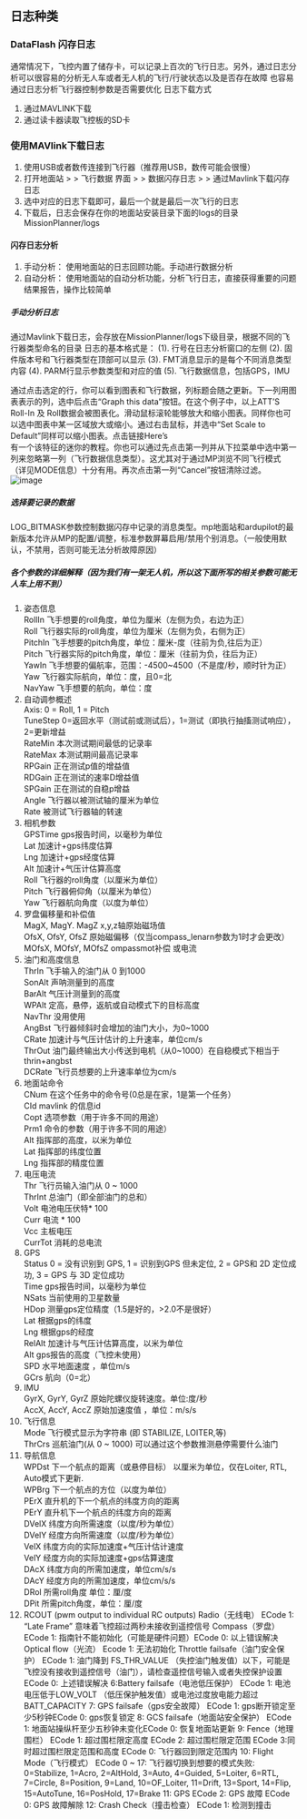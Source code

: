 ## 日志种类
### DataFlash 闪存日志
通常情况下，飞控内置了储存卡，可以记录上百次的飞行日志。另外，通过日志分析可以很容易的分析无人车或者无人机的飞行/行驶状态以及是否存在故障
也容易通过日志分析飞行器控制参数是否需要优化
日志下载方式
1. 通过MAVLINK下载
2. 通过读卡器读取飞控板的SD卡

### 使用MAVlink下载日志
1. 使用USB或者数传连接到飞行器（推荐用USB，数传可能会很慢）
2. 打开地面站 > > 飞行数据 界面 > > 数据闪存日志 > > 通过Mavlink下载闪存日志
3. 选中对应的日志下载即可，最后一个就是最后一次飞行的日志
4. 下载后，日志会保存在你的地面站安装目录下面的logs的目录 MissionPlanner/logs

#### 闪存日志分析
1. 手动分析： 使用地面站的日志回顾功能。手动进行数据分析
2. 自动分析： 使用地面站的自动分析功能，分析飞行日志，直接获得重要的问题结果报告，操作比较简单
##### 手动分析日志
通过Mavlink下载日志，会存放在MissionPlanner/logs下级目录，根据不同的飞行器类型命名的目录
日志的基本格式是：
(1). 行号在日志分析窗口的左侧
(2). 固件版本号和飞行器类型在顶部可以显示
(3). FMT消息显示的是每个不同消息类型内容
(4). PARM行显示参数类型和对应的值
(5). 飞行数据信息，包括GPS，IMU

通过点击选定的行，你可以看到图表和飞行数据，列标题会随之更新。下一列用图表表示的列，选中后点击“Graph this data”按钮。在这个例子中，以上ATT’S Roll-In 及 Roll数据会被图表化。滑动鼠标滚轮能够放大和缩小图表。同样你也可以选中图表中某一区域放大或缩小。通过右击鼠标，并选中“Set Scale to Default”同样可以缩小图表。点击链接Here’s  
有一个该特征的迷你的教程。你也可以通过先点击第一列并从下拉菜单中选中第一列来忽略第一列（飞行数据信息类型）。这尤其对于通过MP浏览不同飞行模式（详见MODE信息）十分有用。再次点击第一列“Cancel”按钮清除过滤。
![image](https://github.com/wzezhong/Rover/blob/master/images/log2.png)
##### 选择要记录的数据
LOG_BITMASK参数控制数据闪存中记录的消息类型。mp地面站和ardupilot的最新版本允许从MP的配置/调整，标准参数屏幕启用/禁用个别消息。（一般使用默认，不禁用，否则可能无法分析故障原因）  
##### 各个参数的详细解释（因为我们有一架无人机，所以这下面所写的相关参数可能无人车上用不到）  
1. 姿态信息  
RollIn	飞手想要的roll角度，单位为厘米（左侧为负，右边为正）  
Roll	飞行器实际的roll角度，单位为厘米（左侧为负，右侧为正）  
PitchIn	飞手想要的pitch角度，单位：厘米-度（往前为负,往后为正）  
Pitch	飞行器实际的pitch角度，单位：厘米（往前为负，往后为正）  
YawIn	飞手想要的偏航率，范围：-4500~4500（不是度/秒，顺时针为正）  
Yaw	飞行器实际航向，单位：度，且0=北  
NavYaw	飞手想要的航向，单位：度  
2. 自动调参概述  
Axis: 0 = Roll, 1 = Pitch  
TuneStep	0=返回水平（测试前或测试后），1=测试（即执行抽搐测试响应），2=更新增益  
RateMin	本次测试期间最低的记录率  
RateMax	本测试期间最高记录率  
RPGain	正在测试p值的增益值  
RDGain	正在测试的速率D增益值  
SPGain	正在测试的自稳p增益  
Angle	飞行器以被测试轴的厘米为单位  
Rate	被测试飞行器轴的转速  
3. 相机参数  
GPSTime	gps报告时间，以毫秒为单位  
Lat	加速计+gps纬度估算  
Lng	加速计+gps经度估算  
Alt	加速计+气压计估算高度  
Roll	飞行器的roll角度（以厘米为单位）  
Pitch	飞行器俯仰角（以厘米为单位）  
Yaw	飞行器航向角度（以度为单位）  
4. 罗盘偏移量和补偿值  
MagX, MagY. MagZ	x,y,z轴原始磁场值  
OfsX, OfsY, OfsZ	原始磁偏移（仅当compass_lenarn参数为1时才会更改）  
MOfsX, MOfsY, MOfsZ	ompassmot补偿 或电流  
5. 油门和高度信息  
ThrIn	飞手输入的油门从 0 到1000  
SonAlt	声呐测量到的高度  
BarAlt	气压计测量到的高度  
WPAlt	定高，悬停，返航或自动模式下的目标高度  
NavThr	没用使用  
AngBst	飞行器倾斜时会增加的油门大小，为0~1000  
CRate	加速计与气压计估计的上升速率，单位cm/s  
ThrOut	油门最终输出大小传送到电机（从0~1000）在自稳模式下相当于thrin+angbst  
DCRate	飞行员想要的上升速率单位为cm/s  
6. 地面站命令  
CNum	在这个任务中的命令号(0总是在家，1是第一个任务）  
CId	mavlink 的信息id  
Copt	选项参数（用于许多不同的用途）  
Prm1	命令的参数（用于许多不同的用途）  
Alt	指挥部的高度，以米为单位  
Lat	指挥部的纬度位置  
Lng	指挥部的精度位置  
7. 电压电流  
Thr	飞行员输入油门从 0 ~ 1000  
ThrInt	总油门（即全部油门的总和）  
Volt	电池电压伏特* 100  
Curr	电流 * 100  
Vcc	主板电压  
CurrTot	消耗的总电流  
8. GPS  
Status	0 = 没有识别到 GPS, 1 = 识别到GPS 但未定位, 2 = GPS和 2D 定位成功, 3 = GPS 与 3D 定位成功  
Time	gps报告时间，以毫秒为单位  
NSats	当前使用的卫星数量  
HDop	测量gps定位精度（1.5是好的，>2.0不是很好）  
Lat	根据gps的纬度  
Lng	根据gps的经度  
RelAlt	加速计与气压计估算高度，以米为单位  
Alt	gps报告的高度（飞控未使用）  
SPD	水平地面速度 ，单位m/s  
GCrs	航向（0=北）  
9. IMU  
GyrX, GyrY, GyrZ	原始陀螺仪旋转速度。单位:度/秒  
AccX, AccY, AccZ	原始加速度值 ，单位：m/s/s  
10. 飞行信息  
Mode	飞行模式显示为字符串 (即 STABILIZE, LOITER,等)  
ThrCrs	巡航油门(从 0 ~ 1000) 可以通过这个参数推测悬停需要什么油门  
11. 导航信息  
WPDst	下一个航点的距离（或悬停目标） 以厘米为单位，仅在Loiter, RTL, Auto模式下更新.  
WPBrg	下一个航点的方位（以度为单位）  
PErX	直升机的下一个航点的纬度方向的距离  
PErY	直升机下一个航点的纬度方向的距离  
DVelX	纬度方向所需速度（以度/秒为单位）  
DVelY	经度方向所需速度（以度/秒为单位）  
VelX	纬度方向的实际加速度+气压计估计速度  
VelY	经度方向的实际加速度+gps估算速度  
DAcX	纬度方向的所需加速度，单位cm/s/s  
DAcY	经度方向的所需加速度，单位cm/s/s  
DRol	所需roll角度 单位：厘/度  
DPit	所需pitch角度，单位：厘/度  
12. RCOUT (pwm output to individual RC outputs)
Radio（无线电）	ECode 1: “Late Frame” 意味着飞控超过两秒未接收到遥控信号
Compass（罗盘）	ECode 1: 指南针不能初始化（可能是硬件问题）ECode 0: 以上错误解决
Optical flow（光流）	Ecode 1: 无法初始化
Throttle failsafe（油门安全保护）	ECode 1: 油门降到 FS_THR_VALUE （失控油门触发值）以下，可能是飞控没有接收到遥控信号（油门），请检查遥控信号输入或者失控保护设置 ECode 0: 上述错误解决
6:Battery failsafe（电池低压保护）	ECode 1: 电池电压低于LOW_VOLT （低压保护触发值）或电池过度放电能力超过BATT_CAPACITY
7: GPS failsafe（gps安全故障）	ECode 1: gps断开锁定至少5秒钟ECode 0: gps恢复锁定
8: GCS failsafe（地面站安全保护）	ECode 1: 地面站操纵杆至少五秒钟未变化ECode 0: 恢复地面站更新
9: Fence（地理围栏）	ECode 1: 超过围栏限定高度 ECode 2: 超过围栏限定范围 ECode 3:同时超过围栏限定范围和高度 ECode 0: 飞行器回到限定范围内
10: Flight Mode（飞行模式）	ECode 0 ~ 17: 飞行器切换到想要的模式失败: 0=Stabilize, 1=Acro, 2=AltHold, 3=Auto, 4=Guided, 5=Loiter, 6=RTL, 7=Circle, 8=Position, 9=Land, 10=OF_Loiter, 11=Drift, 13=Sport, 14=Flip, 15=AutoTune, 16=PosHold, 17=Brake
11: GPS	ECode 2: GPS 故障 ECode 0: GPS 故障解除
12: Crash Check（撞击检查）	ECode 1: 检测到撞击
